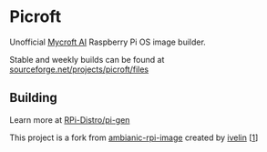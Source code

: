 # Picroft

Unofficial [Mycroft AI](https://github.com/MycroftAI) Raspberry Pi OS image builder. 

Stable and weekly builds can be found at [sourceforge.net/projects/picroft/files](https://sourceforge.net/projects/picroft/files)

## Building  

Learn more at [RPi-Distro/pi-gen](https://github.com/RPi-Distro/pi-gen)

This project is a fork from [ambianic-rpi-image](https://github.com/ambianic/ambianic-rpi-image) created by [ivelin](https://github.com/ivelin) [[1](https://github.com/RPi-Distro/pi-gen/issues/556)]
